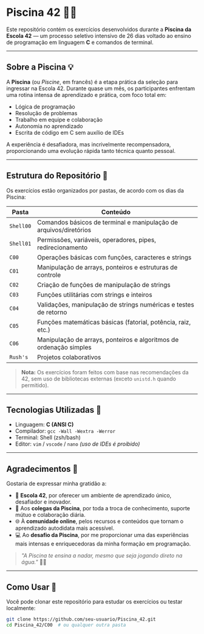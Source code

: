 # **Piscina 42** 🏊‍♂️

Este repositório contém os exercícios desenvolvidos durante a **Piscina da Escola 42** — um processo seletivo intensivo de 26 dias voltado ao ensino de programação em linguagem **C** e comandos de terminal.

---

## **Sobre a Piscina** 💡

A **Piscina** (ou *Piscine*, em francês) é a etapa prática da seleção para ingressar na Escola 42. Durante quase um mês, os participantes enfrentam uma rotina intensa de aprendizado e prática, com foco total em:

- Lógica de programação
- Resolução de problemas
- Trabalho em equipe e colaboração
- Autonomia no aprendizado
- Escrita de código em C sem auxílio de IDEs

A experiência é desafiadora, mas incrivelmente recompensadora, proporcionando uma evolução rápida tanto técnica quanto pessoal.

---

## **Estrutura do Repositório** 📁

Os exercícios estão organizados por pastas, de acordo com os dias da Piscina:

| Pasta      | Conteúdo                                                                 |
|------------|--------------------------------------------------------------------------|
| `Shell00`  | Comandos básicos de terminal e manipulação de arquivos/diretórios        |
| `Shell01`  | Permissões, variáveis, operadores, pipes, redirecionamento               |
| `C00`      | Operações básicas com funções, caracteres e strings                      |
| `C01`      | Manipulação de arrays, ponteiros e estruturas de controle                |
| `C02`      | Criação de funções de manipulação de strings                             |
| `C03`      | Funções utilitárias com strings e inteiros                               |
| `C04`      | Validações, manipulação de strings numéricas e testes de retorno         |
| `C05`      | Funções matemáticas básicas (fatorial, potência, raiz, etc.)             |
| `C06`      | Manipulação de arrays, ponteiros e algoritmos de ordenação simples       |
| `Rush's`   | Projetos colaborativos                                                   |


> **Nota:** Os exercícios foram feitos com base nas recomendações da 42, sem uso de bibliotecas externas (exceto `unistd.h` quando permitido).

---

## **Tecnologias Utilizadas** 🧰

- Linguagem: **C (ANSI C)**
- Compilador: `gcc -Wall -Wextra -Werror`
- Terminal: Shell (zsh/bash)
- Editor: `vim` / `vscode` / `nano` *(uso de IDEs é proibido)*

---

## **Agradecimentos** 🙏

Gostaria de expressar minha gratidão a:

- 🏫 **Escola 42**, por oferecer um ambiente de aprendizado único, desafiador e inovador.
- 👥 Aos **colegas da Piscina**, por toda a troca de conhecimento, suporte mútuo e colaboração diária.
- 🌐 À **comunidade online**, pelos recursos e conteúdos que tornam o aprendizado autodidata mais acessível.
- 💻 Ao **desafio da Piscina**, por me proporcionar uma das experiências mais intensas e enriquecedoras da minha formação em programação.

> _"A Piscina te ensina a nadar, mesmo que seja jogando direto na água."_ 🏊‍♂️

---

## **Como Usar** 🚀

Você pode clonar este repositório para estudar os exercícios ou testar localmente:

```bash
git clone https://github.com/seu-usuario/Piscina_42.git
cd Piscina_42/C00  # ou qualquer outra pasta

